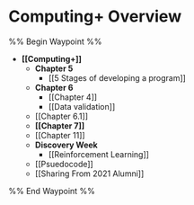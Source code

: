 # Computing+ Overview
%% Begin Waypoint %%
- **[[Computing+]]**
	- **Chapter 5**
		- [[5 Stages of developing a program]]
	- **Chapter 6**
		- [[Chapter 4]]
		- [[Data validation]]
	- [[Chapter 6.1]]
	- **[[Chapter 7]]**
	- [[Chapter 11]]
	- **Discovery Week**
		- [[Reinforcement Learning]]
	- [[Psuedocode]]
	- [[Sharing From 2021 Alumni]]

%% End Waypoint %%